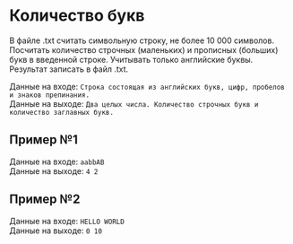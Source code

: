 # Количество букв
В файле .txt считать символьную строку, не более 10 000 символов. Посчитать количество строчных (маленьких) и прописных (больших) букв в введенной строке. Учитывать только английские буквы. Результат записать в файл .txt. 

Данные на входе: 	`Строка состоящая из английских букв, цифр, пробелов и знаков препинания.`  
Данные на выходе: 	`Два целых числа. Количество строчных букв и количество заглавных букв.` 

## Пример №1
Данные на входе: 	`aabbAB`  
Данные на выходе: 	`4 2` 

## Пример №2
Данные на входе: 	`HELLO WORLD`  
Данные на выходе: 	`0 10`